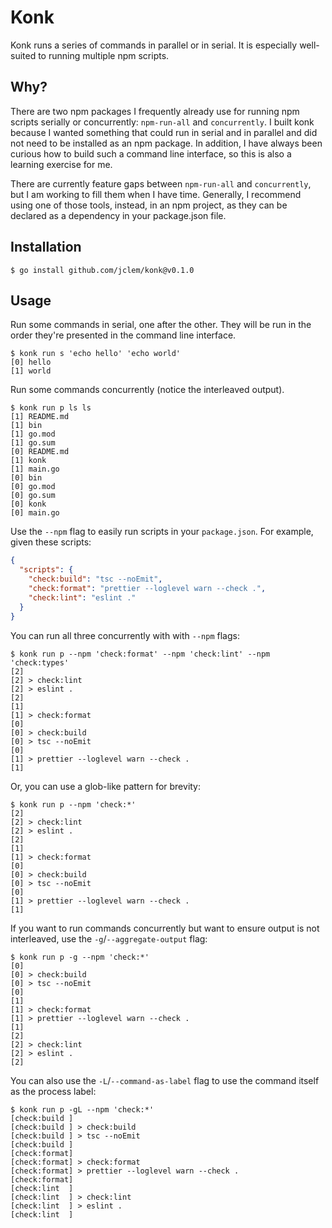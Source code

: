 # Konk

Konk runs a series of commands in parallel or in serial. It is especially
well-suited to running multiple npm scripts.

## Why?

There are two npm packages I frequently already use for running npm scripts
serially or concurrently: `npm-run-all` and `concurrently`. I built konk because
I wanted something that could run in serial and in parallel and did not need to
be installed as an npm package. In addition, I have always been curious how to
build such a command line interface, so this is also a learning exercise for me.

There are currently feature gaps between `npm-run-all` and `concurrently`, but I
am working to fill them when I have time. Generally, I recommend using one of
those tools, instead, in an npm project, as they can be declared as a dependency
in your package.json file.

## Installation

```shell
$ go install github.com/jclem/konk@v0.1.0
```

## Usage

Run some commands in serial, one after the other. They will be run in the order
they're presented in the command line interface.

```shell
$ konk run s 'echo hello' 'echo world'
[0] hello
[1] world
```

Run some commands concurrently (notice the interleaved output).

```shell
$ konk run p ls ls
[1] README.md
[1] bin
[1] go.mod
[1] go.sum
[0] README.md
[1] konk
[1] main.go
[0] bin
[0] go.mod
[0] go.sum
[0] konk
[0] main.go
```

Use the `--npm` flag to easily run scripts in your `package.json`. For example,
given these scripts:

```json
{
  "scripts": {
    "check:build": "tsc --noEmit",
    "check:format": "prettier --loglevel warn --check .",
    "check:lint": "eslint ."
  }
}
```

You can run all three concurrently with with `--npm` flags:

```shell
$ konk run p --npm 'check:format' --npm 'check:lint' --npm 'check:types'
[2]
[2] > check:lint
[2] > eslint .
[2]
[1]
[1] > check:format
[0]
[0] > check:build
[0] > tsc --noEmit
[0]
[1] > prettier --loglevel warn --check .
[1]
```

Or, you can use a glob-like pattern for brevity:

```shell
$ konk run p --npm 'check:*'
[2]
[2] > check:lint
[2] > eslint .
[2]
[1]
[1] > check:format
[0]
[0] > check:build
[0] > tsc --noEmit
[0]
[1] > prettier --loglevel warn --check .
[1]
```

If you want to run commands concurrently but want to ensure output is not
interleaved, use the `-g`/`--aggregate-output` flag:

```shell
$ konk run p -g --npm 'check:*'
[0]
[0] > check:build
[0] > tsc --noEmit
[0]
[1]
[1] > check:format
[1] > prettier --loglevel warn --check .
[1]
[2]
[2] > check:lint
[2] > eslint .
[2]
```

You can also use the `-L`/`--command-as-label` flag to use the command itself as
the process label:

```shell
$ konk run p -gL --npm 'check:*'
[check:build ]
[check:build ] > check:build
[check:build ] > tsc --noEmit
[check:build ]
[check:format]
[check:format] > check:format
[check:format] > prettier --loglevel warn --check .
[check:format]
[check:lint  ]
[check:lint  ] > check:lint
[check:lint  ] > eslint .
[check:lint  ]
```